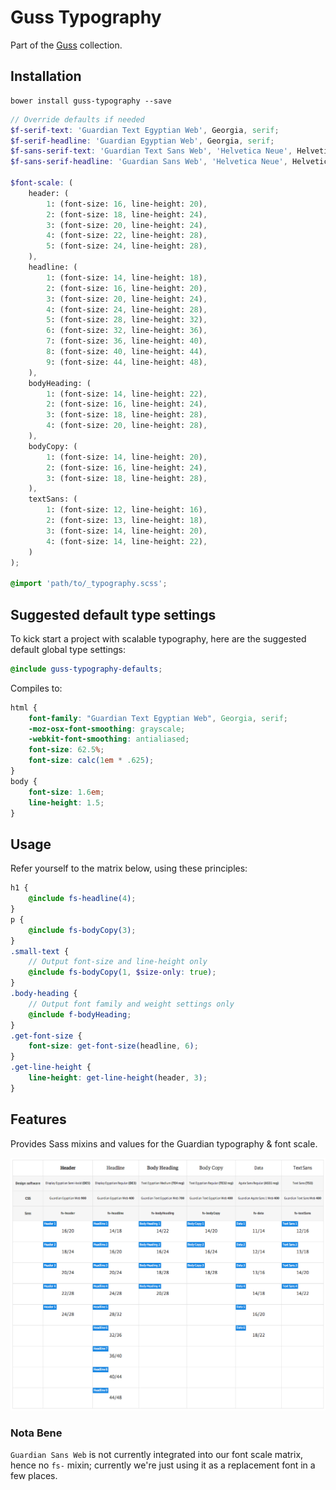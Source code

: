# Guss Typography

Part of the [Guss](https://github.com/guardian/guss) collection.

## Installation

```
bower install guss-typography --save
```

```scss
// Override defaults if needed
$f-serif-text: 'Guardian Text Egyptian Web', Georgia, serif;
$f-serif-headline: 'Guardian Egyptian Web', Georgia, serif;
$f-sans-serif-text: 'Guardian Text Sans Web', 'Helvetica Neue', Helvetica, Arial, 'Lucida Grande', sans-serif;
$f-sans-serif-headline: 'Guardian Sans Web', 'Helvetica Neue', Helvetica, Arial, 'Lucida Grande', sans-serif;

$font-scale: (
    header: (
        1: (font-size: 16, line-height: 20),
        2: (font-size: 18, line-height: 24),
        3: (font-size: 20, line-height: 24),
        4: (font-size: 22, line-height: 28),
        5: (font-size: 24, line-height: 28),
    ),
    headline: (
        1: (font-size: 14, line-height: 18),
        2: (font-size: 16, line-height: 20),
        3: (font-size: 20, line-height: 24),
        4: (font-size: 24, line-height: 28),
        5: (font-size: 28, line-height: 32),
        6: (font-size: 32, line-height: 36),
        7: (font-size: 36, line-height: 40),
        8: (font-size: 40, line-height: 44),
        9: (font-size: 44, line-height: 48),
    ),
    bodyHeading: (
        1: (font-size: 14, line-height: 22),
        2: (font-size: 16, line-height: 24),
        3: (font-size: 18, line-height: 28),
        4: (font-size: 20, line-height: 28),
    ),
    bodyCopy: (
        1: (font-size: 14, line-height: 20),
        2: (font-size: 16, line-height: 24),
        3: (font-size: 18, line-height: 28),
    ),
    textSans: (
        1: (font-size: 12, line-height: 16),
        2: (font-size: 13, line-height: 18),
        3: (font-size: 14, line-height: 20),
        4: (font-size: 14, line-height: 22),
    )
);

@import 'path/to/_typography.scss';
```

## Suggested default type settings

To kick start a project with scalable typography,
here are the suggested default global type settings:

```scss
@include guss-typography-defaults;
```

Compiles to:

```css
html {
    font-family: "Guardian Text Egyptian Web", Georgia, serif;
    -moz-osx-font-smoothing: grayscale;
    -webkit-font-smoothing: antialiased;
    font-size: 62.5%;
    font-size: calc(1em * .625);
}
body {
    font-size: 1.6em;
    line-height: 1.5;
}
```

## Usage

Refer yourself to the matrix below, using these principles:

```scss
h1 {
    @include fs-headline(4);
}
p {
    @include fs-bodyCopy(3);
}
.small-text {
    // Output font-size and line-height only
    @include fs-bodyCopy(1, $size-only: true);
}
.body-heading {
    // Output font family and weight settings only
    @include f-bodyHeading;
}
.get-font-size {
    font-size: get-font-size(headline, 6);
}
.get-line-height {
    line-height: get-line-height(header, 3);
}
```

## Features

Provides Sass mixins and values for the Guardian typography & font scale.

![Font scale](font-scale.png)

### Nota Bene

`Guardian Sans Web` is not currently integrated into our font scale matrix, hence no `fs-` mixin; currently we're just using it as a replacement font in a few places.
